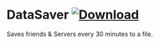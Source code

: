 # DataSaver [![Download](https://media.wtf/39979457)](https://betterdiscord.net/ghdl?id=3501 "DataSaver")
Saves friends & Servers every 30 minutes to a file.